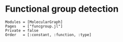 
# Functional group detection


```@autodocs
Modules = [MolecularGraph]
Pages   = ["funcgroup.jl"]
Private = false
Order   = [:constant, :function, :type]
```
